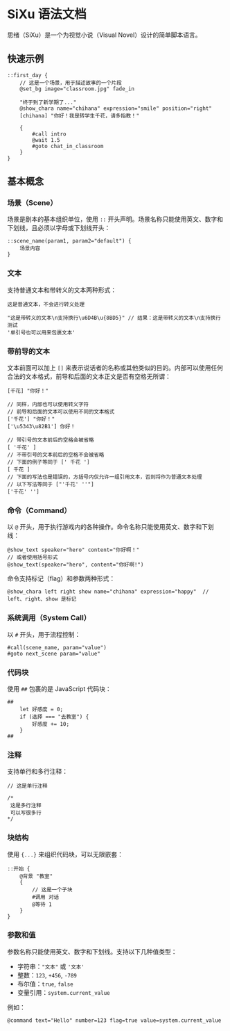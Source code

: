 # SiXu 语法文档

思绪（SiXu）是一个为视觉小说（Visual Novel）设计的简单脚本语言。

## 快速示例

```sixu
::first_day {
    // 这是一个场景，用于描述故事的一个片段
    @set_bg image="classroom.jpg" fade_in

    "终于到了新学期了..."
    @show_chara name="chihana" expression="smile" position="right"
    [chihana] "你好！我是转学生千花，请多指教！"

    {
        #call intro
        @wait 1.5
        #goto chat_in_classroom
    }
}
```

## 基本概念

### 场景（Scene）

场景是剧本的基本组织单位，使用 `::` 开头声明。场景名称只能使用英文、数字和下划线，且必须以字母或下划线开头：

```sixu
::scene_name(param1, param2="default") {
    场景内容
}
```

### 文本

支持普通文本和带转义的文本两种形式：

```sixu
这是普通文本，不会进行转义处理

"这是带转义的文本\n支持换行\u6D4B\u{8BD5}" // 结果：这是带转义的文本\n支持换行测试
'单引号也可以用来包裹文本'
```

### 带前导的文本

文本前面可以加上 `[]` 来表示说话者的名称或其他类似的目的。内部可以使用任何合法的文本格式，前导和后面的文本正文是否有空格无所谓：

```sixu
[千花] "你好！"

// 同样，内部也可以使用转义字符
// 前导和后面的文本可以使用不同的文本格式
['千花'] "你好！"
['\u5343\u82B1'] 你好！

// 带引号的文本前后的空格会被省略
[ '千花' ]
// 不带引号的文本前后的空格不会被省略
// 下面的例子等同于 [' 千花 ']
[ 千花 ]
// 下面的写法也是错误的，方括号内仅允许一组引用文本，否则将作为普通文本处理
// 以下写法等同于 ["'千花' ''"]
['千花' '']
```

### 命令（Command）

以 `@` 开头，用于执行游戏内的各种操作。命令名称只能使用英文、数字和下划线：

```sixu
@show_text speaker="hero" content="你好啊！"
// 或者使用括号形式
@show_text(speaker="hero", content="你好啊!")
```

命令支持标记（flag）和参数两种形式：

```sixu
@show_chara left right show name="chihana" expression="happy"  // left、right、show 是标记
```

### 系统调用（System Call）

以 `#` 开头，用于流程控制：

```sixu
#call(scene_name, param="value")
#goto next_scene param="value"
```

### 代码块

使用 `##` 包裹的是 JavaScript 代码块：

```sixu
##
    let 好感度 = 0;
    if (选择 === "去教室") {
        好感度 += 10;
    }
##
```

### 注释

支持单行和多行注释：

```sixu
// 这是单行注释

/*
 这是多行注释
 可以写很多行
*/
```

### 块结构

使用 `{...}` 来组织代码块，可以无限嵌套：

```sixu
::开始 {
    @背景 "教室"
    {
        // 这是一个子块
        #调用 对话
        @等待 1
    }
}
```

### 参数和值

参数名称只能使用英文、数字和下划线。支持以下几种值类型：

- 字符串：`"文本"` 或 `'文本'`
- 整数：`123`, `+456`, `-789`
- 布尔值：`true`, `false`
- 变量引用：`system.current_value`

例如：

```sixu
@command text="Hello" number=123 flag=true value=system.current_value
```
